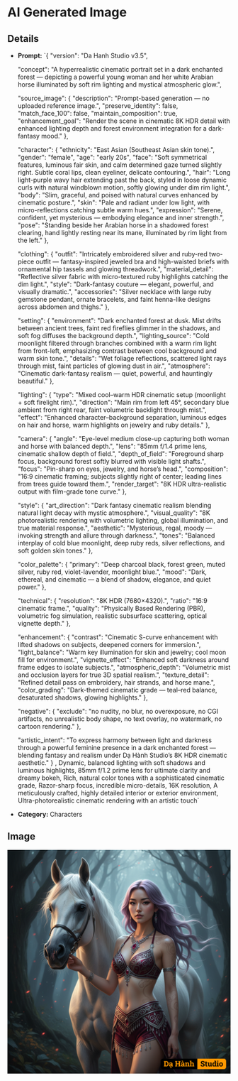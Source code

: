 # AI Generated Image

## Details
- **Prompt:** `{
  "version": "Da Hanh Studio v3.5",

  "concept": "A hyperrealistic cinematic portrait set in a dark enchanted forest — depicting a powerful young woman and her white Arabian horse illuminated by soft rim lighting and mystical atmospheric glow.",

  "source_image": {
    "description": "Prompt-based generation — no uploaded reference image.",
    "preserve_identity": false,
    "match_face_100": false,
    "maintain_composition": true,
    "enhancement_goal": "Render the scene in cinematic 8K HDR detail with enhanced lighting depth and forest environment integration for a dark-fantasy mood."
  },

  "character": {
    "ethnicity": "East Asian (Southeast Asian skin tone).",
    "gender": "female",
    "age": "early 20s",
    "face": "Soft symmetrical features, luminous fair skin, and calm determined gaze turned slightly right. Subtle coral lips, clean eyeliner, delicate contouring.",
    "hair": "Long light-purple wavy hair extending past the back, styled in loose dynamic curls with natural windblown motion, softly glowing under dim rim light.",
    "body": "Slim, graceful, and poised with natural curves enhanced by cinematic posture.",
    "skin": "Pale and radiant under low light, with micro-reflections catching subtle warm hues.",
    "expression": "Serene, confident, yet mysterious — embodying elegance and inner strength.",
    "pose": "Standing beside her Arabian horse in a shadowed forest clearing, hand lightly resting near its mane, illuminated by rim light from the left."
  },

  "clothing": {
    "outfit": "Intricately embroidered silver and ruby-red two-piece outfit — fantasy-inspired jeweled bra and high-waisted briefs with ornamental hip tassels and glowing threadwork.",
    "material_detail": "Reflective silver fabric with micro-textured ruby highlights catching the dim light.",
    "style": "Dark-fantasy couture — elegant, powerful, and visually dramatic.",
    "accessories": "Silver necklace with large ruby gemstone pendant, ornate bracelets, and faint henna-like designs across abdomen and thighs."
  },

  "setting": {
    "environment": "Dark enchanted forest at dusk. Mist drifts between ancient trees, faint red fireflies glimmer in the shadows, and soft fog diffuses the background depth.",
    "lighting_source": "Cold moonlight filtered through branches combined with a warm rim light from front-left, emphasizing contrast between cool background and warm skin tone.",
    "details": "Wet foliage reflections, scattered light rays through mist, faint particles of glowing dust in air.",
    "atmosphere": "Cinematic dark-fantasy realism — quiet, powerful, and hauntingly beautiful."
  },

  "lighting": {
    "type": "Mixed cool–warm HDR cinematic setup (moonlight + soft firelight rim).",
    "direction": "Main rim from left 45°, secondary blue ambient from right rear, faint volumetric backlight through mist.",
    "effect": "Enhanced character–background separation, luminous edges on hair and horse, warm highlights on jewelry and ruby details."
  },

  "camera": {
    "angle": "Eye-level medium close-up capturing both woman and horse with balanced depth.",
    "lens": "85mm f/1.4 prime lens, cinematic shallow depth of field.",
    "depth_of_field": "Foreground sharp focus, background forest softly blurred with visible light shafts.",
    "focus": "Pin-sharp on eyes, jewelry, and horse’s head.",
    "composition": "16:9 cinematic framing; subjects slightly right of center; leading lines from trees guide toward them.",
    "render_target": "8K HDR ultra-realistic output with film-grade tone curve."
  },

  "style": {
    "art_direction": "Dark fantasy cinematic realism blending natural light decay with mystic atmosphere.",
    "visual_quality": "8K photorealistic rendering with volumetric lighting, global illumination, and true material response.",
    "aesthetic": "Mysterious, regal, moody — invoking strength and allure through darkness.",
    "tones": "Balanced interplay of cold blue moonlight, deep ruby reds, silver reflections, and soft golden skin tones."
  },

  "color_palette": {
    "primary": "Deep charcoal black, forest green, muted silver, ruby red, violet-lavender, moonlight blue.",
    "mood": "Dark, ethereal, and cinematic — a blend of shadow, elegance, and quiet power."
  },

  "technical": {
    "resolution": "8K HDR (7680×4320).",
    "ratio": "16:9 cinematic frame.",
    "quality": "Physically Based Rendering (PBR), volumetric fog simulation, realistic subsurface scattering, optical vignette depth."
  },

  "enhancement": {
    "contrast": "Cinematic S-curve enhancement with lifted shadows on subjects, deepened corners for immersion.",
    "light_balance": "Warm key illumination for skin and jewelry; cool moon fill for environment.",
    "vignette_effect": "Enhanced soft darkness around frame edges to isolate subjects.",
    "atmospheric_depth": "Volumetric mist and occlusion layers for true 3D spatial realism.",
    "texture_detail": "Refined detail pass on embroidery, hair strands, and horse mane.",
    "color_grading": "Dark-themed cinematic grade — teal–red balance, desaturated shadows, glowing highlights."
  },

  "negative": {
    "exclude": "no nudity, no blur, no overexposure, no CGI artifacts, no unrealistic body shape, no text overlay, no watermark, no cartoon rendering."
  },

  "artistic_intent": "To express harmony between light and darkness through a powerful feminine presence in a dark enchanted forest — blending fantasy and realism under Dạ Hành Studio’s 8K HDR cinematic aesthetic."
}
, Dynamic, balanced lighting with soft shadows and luminous highlights, 85mm f/1.2 prime lens for ultimate clarity and dreamy bokeh, Rich, natural color tones with a sophisticated cinematic grade, Razor-sharp focus, incredible micro-details, 16K resolution, A meticulously crafted, highly detailed interior or exterior environment, Ultra-photorealistic cinematic rendering with an artistic touch`
- **Category:** Characters


## Image
![AI Generated Image](./image-2025-10-23T15-44-51-637Z-u6eur.png)